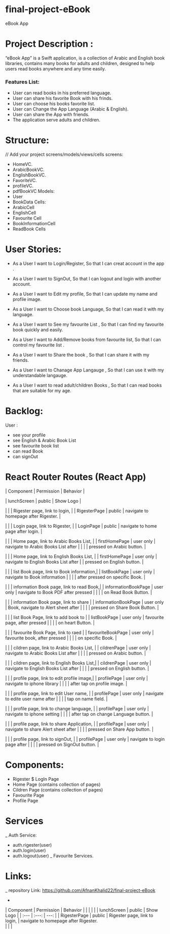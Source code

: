 # final-project-eBook
eBook App 


# Project Description :
“eBook App” is a Swift application, is a collection of Arabic and English book libraries, contains many  books for adults and children, designed to help users read books anywhere and any time easily.

### Features List:

- User can read books in his preferred language.
- User can share his favorite Book with his frinds.
- User can choose his books favorite list.
- User can Change the App Language (Arabic & English).
- User can share the App with friends.
- The application serve adults and children.

# Structure:
// Add your project screens/models/views/cells
screens:
- HomeVC.
- ArabicBookVC.
- EnglishBookVC.
- FavoriteVC.
- profileVC.
- pdfBookVC
Models:
- User
- BookData
Cells:
- ArabicCell
- EnglishCell
- Favourite Cell
- BookInformationCell
- ReadBook Cells


# User Stories:
- As a User  I want  to Login/Register, So that I can creat account in the app .

- As a User  I want  to SignOut, So that I can logout and login with another account.

- As a User  I want  to Edit my profile, So that I can update my name and profile image.

- As a User  I want  to Choose book Language, So that I can read it  with my language.

- As a User I want to See my favourite List , So that I can find my favourite book quickly and easily.

- As a User  I want  to Add/Remove books from favourite list, So that I can  control  my favourite list .

- As a User I want to Share the book , So that I can share it with my friends.

- As a User I want to Chanage App Langauge , So that I can use it with my understandable langauge.

- As a User I want to read adult/children Books , So that I can read books that are suitable for my age.


# Backlog:
 
User :
- see your profile
- see English & Arabic Book List
- see favourite book list
- can read Book
- can signOut


# React Router Routes (React App)

|      Component      |   Permission   |                Behavior                  |

|     lunchScreen     |     public     |                Show Logo                 |

|                     |                |  Rigester page, link to login,           | 
|    RigesterPage     |     public     |  navigate to homepage after Rigester.    |  

|                     |                |      Login page, link to Rigester,       |
|     LoginPage       |     public     |      navigate to home page after login.  |


|                     |                | Home page, link to Arabic Books List,    |
|    firstHomePage    |   user only    | navigate to Arabic Books List after      |
|                     |                |     pressed on Arabic button.            |

|                     |                | Home page, link to English Books List,   |
|    firstHomePage    |   user only    | navigate to English Books List after     |
                                       |     pressed on English button.           |

|                     |                | list Book page, link to Book information,|
|    listBookPage     |   user only    |     navigate to Book information         |
|                     |                |    after pressed on specific Book.       |

|                     |                | information Book page, link to read Book,|
| informationBookPage |   user only    |  navigate to Book PDF after pressed      |
|                     |                |    on Read Book Button.                  |

|                     |                | information Book page, link to share     |
| informationBookPage |   user only    | Book, navigate to Alert sheet after      |
|                     |                |   pressed on Share Book Button.          |

|                     |                |    list Book Page, link to add book to   |
|    listBookPage     |   user only    |    favourite page, after pressed         |
|                     |                |         on heart Button.                 |

|                     |                | favourite Book Page, link to raed        |
|  favouriteBookPage  |   user only    |    favourite book, after pressed         |
|                     |                |         on specific Book.                |

|                     |                | cildren page, link to Arabic Books List, |
|    cildrenPage      |   user only    | navigate to Arabic Books List after      |
|                     |                |     pressed on Arabic button.            |

|                     |                | cildren page, link to English Books List,|
|    cildrenPage      |   user only    | navigate to English Books List after     |
|                     |                |     pressed on English button.           |

|                     |                | profile page, link to edit profile image,| 
|    profilePage      |   user only    | navigate to iphone library               |
|                     |                |  after tap on profile image.             |

|                     |                | profile page, link to edit User name,    | 
|    profilePage      |   user only    | navigate to edite user name after        |
|                     |                |  tap on name field.                      |

|                     |                | profile page, link to change language,   | 
|    profilePage      |   user only    | navigate to iphone setting               |
|                     |                |  after tap on change Language button.    |

|                     |                | profile page, link to share Application, | 
|    profilePage      |   user only    | navigate to share Alert sheet after      |
|                     |                |  pressed on Share App button.            |

|                     |                | profile page, link to signOut,           | 
|    profilePage      |   user only    | navigate to login page after             |
|                     |                |  pressed on SignOut button.              |


# Components:

 - Rigester $ LogIn Page 
 - Home Page (contains collection of pages)
 - Cildren Page (contains collection of pages)
 - Favourite Page
 - Profile Page
 
 # Services
_ Auth Service: 
  - auth.rigester(user)
  - auth.login(user)
  - auth.logout(user)
_ Favourite Services.

# Links: 

_ repository Link:
https://github.com/AfnanKhalid22/final-project-eBook

-
  





|      Component      |   Permission   |                Behavior                  |
|                     |                |                                          |
|     lunchScreen     |     public     |                Show Logo                 |
|       :---          |     :---:      |                  ---:                    |
|    RigesterPage     |     public     |  Rigester page, link to login,           | 
                                         navigate to homepage after Rigester.     
|                     |                |
